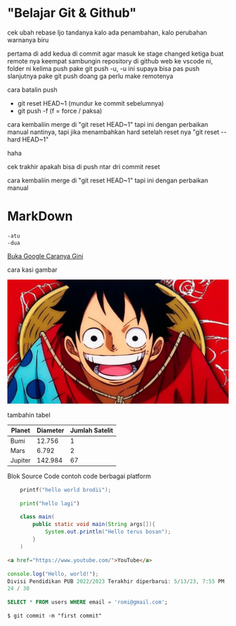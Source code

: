# "Belajar Git & Github"
 cek ubah rebase
Ijo tandanya kalo ada penambahan, kalo perubahan warnanya biru

pertama di add
kedua di commit agar masuk ke stage changed
ketiga buat remote nya
keempat sambungin repository di github web ke vscode ni, folder ni
kelima push pake git push -u, -u ini supaya bisa pas push slanjutnya pake git push doang ga perlu make remotenya

cara batalin push
- git reset HEAD~1 (mundur ke commit sebelumnya)
- git push -f (f = force / paksa)

cara kembaliin merge di "git reset HEAD~1" tapi ini dengan perbaikan manual nantinya,
 tapi jika menambahkan hard setelah reset nya "git reset --hard HEAD~1"

haha

cek trakhir apakah bisa di push ntar dri commit reset

cara kembaliin merge di "git reset HEAD~1" tapi ini dengan perbaikan manual
# MarkDown
    -atu
    -dua

[Buka Google Caranya Gini](https://www.google.com)

cara kasi gambar

![One Piece](one_piece.jpg)

tambahin tabel

| Planet | Diameter | Jumlah Satelit |
| ------- | -------- | -------------- |
| Bumi | 12.756 | 1 |
| Mars | 6.792 | 2 |
| Jupiter | 142.984 | 67 |

Blok Source Code 
contoh code berbagai platform

```c
    printf("hello world brodii");
```

```python
    print("hello lagi")
```

```java
    class main(
        public static void main(String args[]){
            System.out.println("Hello terus bosan");
        }
    )
```

```html
<a href="https://www.youtube.com/">YouTube</a>
```

```js
console.log("Hello, world!");
Divisi Pendidikan PUB 2022/2023 Terakhir diperbarui: 5/13/23, 7:55 PM
24 / 30
```

```sql
SELECT * FROM users WHERE email = 'romi@gmail.com';
```

```shell
$ git commit -m "first commit"
```
